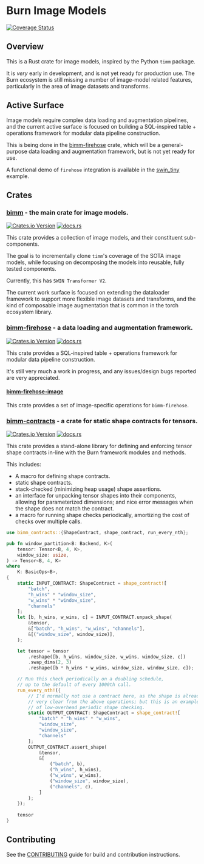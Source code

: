 # Burn Image Models

[![Coverage Status](https://coveralls.io/repos/github/crutcher/bimm/badge.svg?branch=main)](https://coveralls.io/github/crutcher/bimm?branch=main)

## Overview

This is a Rust crate for image models, inspired by the Python `timm` package.

It is *very* early in development, and is not yet ready for production use.
The Burn ecosystem is still missing a number of image-model related features,
particularly in the area of image datasets and transforms.

## Active Surface

Image models require complex data loading and augmentation pipelines,
and the current active surface is focused on building a SQL-inspired
table + operations framework for modular data pipeline construction.

This is being done in the [bimm-firehose](crates/bimm-firehose) crate,
which will be a general-purpose data loading and augmentation framework,
but is not yet ready for use.

A functional demo of `firehose` integration is available in the
[swin_tiny](examples/swin_tiny/src/main.rs) example.

## Crates

### [bimm](crates/bimm) - the main crate for image models.

[![Crates.io Version](https://img.shields.io/crates/v/bimm)](https://crates.io/crates/bimm)
[![docs.rs](https://img.shields.io/docsrs/bimm)](https://docs.rs/bimm/latest/bimm/)

This crate provides a collection of image models, and their constituent sub-components.

The goal is to incrementally clone `timm`'s coverage of the SOTA image models,
while focusing on decomposing the models into reusable, fully tested components.

Currently, this has `SWIN Transformer V2`.

The current work surface is focused on extending the dataloader framework to support
more flexible image datasets and transforms, and the kind of composable image augmentation
that is common in the torch ecosystem library.

### [bimm-firehose](crates/bimm-firehose) - a data loading and augmentation framework.

[![Crates.io Version](https://img.shields.io/crates/v/bimm-firehose)](https://crates.io/crates/bimm-firehose)
[![docs.rs](https://img.shields.io/docsrs/bimm-firehose)](https://docs.rs/bimm/latest/bimm-firehose/)

This crate provides a SQL-inspired table + operations framework for modular data pipeline construction.

It's still very much a work in progress, and any issues/design bugs reported
are very appreciated.

#### [bimm-firehose-image](crates/bimm-firehose-image)

This crate provides a set of image-specific operations for `bimm-firehose`.

### [bimm-contracts](crates/bimm-contracts) - a crate for static shape contracts for tensors.

[![Crates.io Version](https://img.shields.io/crates/v/bimm-contracts)](https://crates.io/crates/bimm-contracts)
[![docs.rs](https://img.shields.io/docsrs/bimm-contracts)](https://docs.rs/bimm-contracts/latest/bimm-contracts/)

This crate provides a stand-alone library for defining and enforcing tensor shape contracts
in-line with the Burn framework modules and methods.

This includes:
- A macro for defining shape contracts.
- static shape contracts.
- stack-checked (minimizing heap usage) shape assertions.
- an interface for unpacking tensor shapes into their components,
  allowing for parameterized dimensions; and nice error messages
  when the shape does not match the contract.
- a macro for running shape checks periodically,
  amortizing the cost of checks over multiple calls.

```rust
use bimm_contracts::{ShapeContract, shape_contract, run_every_nth};

pub fn window_partition<B: Backend, K>(
    tensor: Tensor<B, 4, K>,
    window_size: usize,
) -> Tensor<B, 4, K>
where
    K: BasicOps<B>,
{
    static INPUT_CONTRACT: ShapeContract = shape_contract![
        "batch",
        "h_wins" * "window_size",
        "w_wins" * "window_size",
        "channels"
    ];
    let [b, h_wins, w_wins, c] = INPUT_CONTRACT.unpack_shape(
        &tensor,
        &["batch", "h_wins", "w_wins", "channels"],
        &[("window_size", window_size)],
    );

    let tensor = tensor
        .reshape([b, h_wins, window_size, w_wins, window_size, c])
        .swap_dims(2, 3)
        .reshape([b * h_wins * w_wins, window_size, window_size, c]);

    // Run this check periodically on a doubling schedule,
    // up to the default of every 1000th call.
    run_every_nth!({
        // I'd normally not use a contract here, as the shape is already
        // very clear from the above operations; but this is an example
        // of low-overhead periodic shape checking.
        static OUTPUT_CONTRACT: ShapeContract = shape_contract![
            "batch" * "h_wins" * "w_wins",
            "window_size",
            "window_size",
            "channels"
        ];
        OUTPUT_CONTRACT.assert_shape(
            &tensor,
            &[
                ("batch", b),
                ("h_wins", h_wins),
                ("w_wins", w_wins),
                ("window_size", window_size),
                ("channels", c),
            ]
        );
    });
    
    tensor
}
```


## Contributing

See the [CONTRIBUTING](CONTRIBUTING.md) guide for build and contribution instructions.
